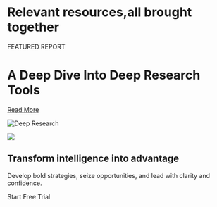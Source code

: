 # Relevant resources,all brought together

FEATURED REPORT

# A Deep Dive Into Deep Research Tools

[Read More](https://www.alpha-sense.com/resources/reports/deep-dive-into-deep-research-tools/)

![Deep Research](https://www.alpha-sense.com/_next/image/?url=https%3A%2F%2Fcdn.sanity.io%2Fimages%2Fewv2vq7j%2Fproduction%2Fd032490807040a9143db481b37b983c677cc1ba1-2100x1400.png%3Ffit%3Dmax%26auto%3Dformat&w=3840&q=75)

![](https://www.alpha-sense.com/_next/image/?url=https%3A%2F%2Fcdn.sanity.io%2Fimages%2Fewv2vq7j%2Fproduction%2Fde1305f6cb32a8b551320f455a1084f4300b3060-2880x812.png%3Ffit%3Dmax%26auto%3Dformat&w=3840&q=75)

## Transform intelligence  into advantage

Develop bold strategies, seize opportunities, and lead with clarity and confidence.

Start Free Trial